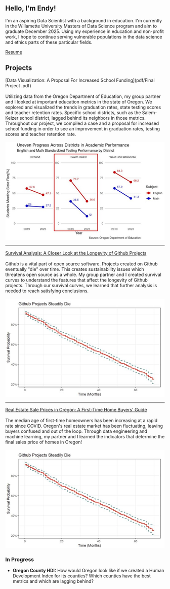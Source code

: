 ## Hello, I'm Endy!

I'm an aspiring Data Scientist with a background in education. I'm currently in the Willamette University Masters of Data Science program and aim to graduate December 2025. Using my experience in education and non-profit work, I hope to continue serving vulnerable populations in the data science and ethics parts of these particular fields.

<a href="pdf/resume_updated.pdf">Resume</a>

## Projects

[Data Visualization: A Proposal For Increased School Funding](pdf/Final Project .pdf)
<br><br>
Utilizing data from the Oregon Department of Education, my group partner and I looked at important education metrics in the state of Oregon. We explored and visualized the trends in graduation rates, state testing scores and teacher retention rates. Specific school districts, such as the Salem-Keizer school district, lagged behind its neighbors in those metrics. Throughout our project, we compiled a case and a proposal for increased school funding in order to see an improvement in graduation rates, testing scores and teacher retention rate. 
<br><br>
<img src="images/slope_graph.jpg?raw=true"/>

---
[Survival Analysis: A Closer Look at the Longevity of Github Projects](/pdf/Github_Survival_Analysis.pdf)
<br><br>
Github is a vital part of open source software. Projects created on Github eventually "die" over time. This creates sustainability issues which threatens open source as a whole. My group partner and I created survival curves to understand the features that affect the longevity of Github projects. Through our survival curves, we learned that further analysis is needed to reach satisfying conclusions.
<br><br>
<img src="images/github.jpg?raw=true"/>

---
[Real Estate Sale Prices in Oregon: A First-Time Home Buyers' Guide](https://wu-msds-capstones.github.io/capstone-writeup-endy-and-brandon/)
<br><br>
The median age of first-time homeowners has been increasing at a rapid rate since COVID. Oregon's real estate market has been fluctuating, leaving buyers confused and out of the loop. Through data engineering and machine learning, my partner and I learned the indicators that determine the final sales price of homes in Oregon!
<br><br>
<img src="images/github.jpg?raw=true"/>


### In Progress
+ **Oregon County HDI:** How would Oregon look like if we created a Human Development Index for its counties? Which counties have the best metrics and which are lagging behind?
